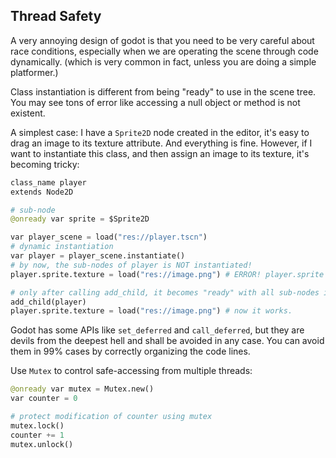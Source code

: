 ## Thread Safety

A very annoying design of godot is that you need to be very careful about race conditions, especially when we are operating the scene through code dynamically. (which is very common in fact, unless you are doing a simple platformer.)

Class instantiation is different from being "ready" to use in the scene tree. You may see tons of error like accessing a null object or method is not existent.

A simplest case: I have a `Sprite2D` node created in the editor, it's easy to drag an image to its texture attribute. And everything is fine. However, if I want to instantiate this class, and then assign an image to its texture, it's becoming tricky:

```python
class_name player 
extends Node2D

# sub-node
@onready var sprite = $Sprite2D
```

```python
var player_scene = load("res://player.tscn")
# dynamic instantiation
var player = player_scene.instantiate()
# by now, the sub-nodes of player is NOT instantiated! 
player.sprite.texture = load("res://image.png") # ERROR! player.sprite is still null

# only after calling add_child, it becomes "ready" with all sub-nodes instantiated.
add_child(player)
player.sprite.texture = load("res://image.png") # now it works.
```

Godot has some APIs like `set_deferred` and `call_deferred`, but they are devils from the deepest hell and shall be avoided in any case. You can avoid them in 99% cases by correctly organizing the code lines.



Use `Mutex` to control safe-accessing from multiple threads:

```python
@onready var mutex = Mutex.new()
var counter = 0

# protect modification of counter using mutex
mutex.lock()
counter += 1
mutex.unlock()
```

